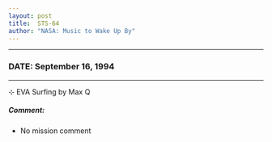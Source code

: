 ```yaml
---
layout: post
title:  STS-64
author: "NASA: Music to Wake Up By"
---
```


----
### DATE: September 16, 1994
----
⊹ EVA Surfing by Max Q

##### Comment:
* No mission comment

